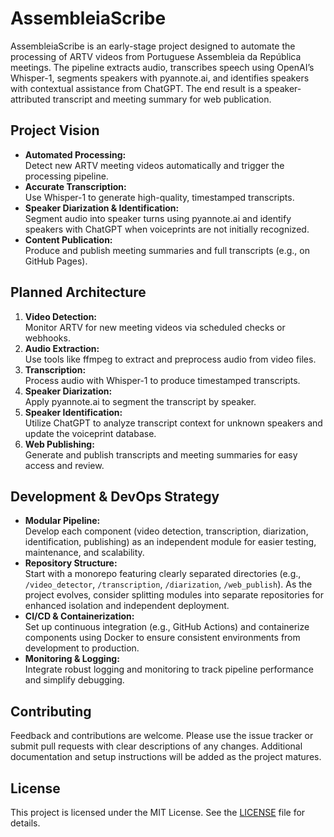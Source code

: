 # AssembleiaScribe

AssembleiaScribe is an early-stage project designed to automate the processing
of ARTV videos from Portuguese Assembleia da República meetings. The pipeline
extracts audio, transcribes speech using OpenAI’s Whisper-1, segments speakers
with pyannote.ai, and identifies speakers with contextual assistance from
ChatGPT. The end result is a speaker-attributed transcript and meeting summary
for web publication.

## Project Vision

- **Automated Processing:**  
  Detect new ARTV meeting videos automatically and trigger the processing
  pipeline.
- **Accurate Transcription:**  
  Use Whisper-1 to generate high-quality, timestamped transcripts.
- **Speaker Diarization & Identification:**  
  Segment audio into speaker turns using pyannote.ai and identify speakers with
  ChatGPT when voiceprints are not initially recognized.
- **Content Publication:**  
  Produce and publish meeting summaries and full transcripts (e.g., on GitHub
  Pages).

## Planned Architecture

1. **Video Detection:**  
   Monitor ARTV for new meeting videos via scheduled checks or webhooks.
2. **Audio Extraction:**  
   Use tools like ffmpeg to extract and preprocess audio from video files.
3. **Transcription:**  
   Process audio with Whisper-1 to produce timestamped transcripts.
4. **Speaker Diarization:**  
   Apply pyannote.ai to segment the transcript by speaker.
5. **Speaker Identification:**  
   Utilize ChatGPT to analyze transcript context for unknown speakers and update
   the voiceprint database.
6. **Web Publishing:**  
   Generate and publish transcripts and meeting summaries for easy access and
   review.

## Development & DevOps Strategy

- **Modular Pipeline:**  
  Develop each component (video detection, transcription, diarization,
  identification, publishing) as an independent module for easier testing,
  maintenance, and scalability.
- **Repository Structure:**  
  Start with a monorepo featuring clearly separated directories (e.g.,
  `/video_detector`, `/transcription`, `/diarization`, `/web_publish`). As the
  project evolves, consider splitting modules into separate repositories for
  enhanced isolation and independent deployment.
- **CI/CD & Containerization:**  
  Set up continuous integration (e.g., GitHub Actions) and containerize
  components using Docker to ensure consistent environments from development to
  production.
- **Monitoring & Logging:**  
  Integrate robust logging and monitoring to track pipeline performance and
  simplify debugging.

## Contributing

Feedback and contributions are welcome. Please use the issue tracker or submit
pull requests with clear descriptions of any changes. Additional documentation
and setup instructions will be added as the project matures.

## License

This project is licensed under the MIT License. See the [LICENSE](LICENSE) file
for details.
